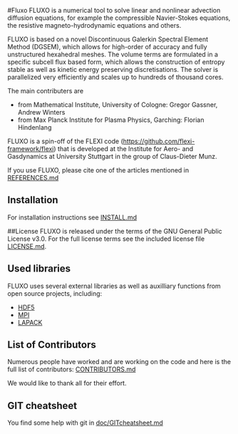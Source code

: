 #Fluxo
FLUXO is a numerical tool to solve linear and nonlinear advection diffusion equations, for example the compressible Navier-Stokes equations, 
the resistive magneto-hydrodynamic equations and others. 

FLUXO is based on a novel Discontinuous Galerkin Spectral Element
Method (DGSEM), which allows for high-order of accuracy 
and fully unstructured hexahedral meshes. The volume terms are formulated in a specific subcell flux based form, which allows the construction of 
entropy stable as well as kinetic energy preserving discretisations. 
The solver is parallelized very efficiently and scales up
to hundreds of thousand cores.

The main contributers are
* from Mathematical Institute, University of Cologne: Gregor Gassner, Andrew Winters
* from Max Planck Institute for Plasma Physics, Garching: Florian Hindenlang

FLUXO is a spin-off of the FLEXI code (https://github.com/flexi-framework/flexi) 
that is developed at the Institute for Aero- and Gasdynamics at University Stuttgart 
in the group of Claus-Dieter Munz.

If you use FLUXO, please cite one of the articles mentioned in [REFERENCES.md](REFERENCES.md)

## Installation

For installation instructions see [INSTALL.md](INSTALL.md)

##License 
FLUXO is released under the terms of the GNU General Public License v3.0. 
For the full license terms see the included license file [LICENSE.md](LICENSE.md).

## Used libraries

FLUXO uses several external libraries as well as auxilliary functions from open source projects, including:
* [HDF5](https://www.hdfgroup.org/)
* [MPI](http://www.mcs.anl.gov/research/projects/mpi/)
* [LAPACK](http://www.netlib.org/lapack/)

## List of Contributors

Numerous people have worked and are working on the code and here is the full list of contributors: [CONTRIBUTORS.md](CONTRIBUTORS.md)

We would like to thank all for their effort.

## GIT cheatsheet
You find some help with git in [doc/GITcheatsheet.md](doc/GITcheatsheet.md)
